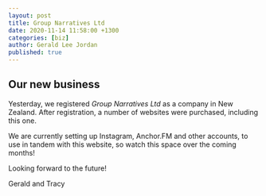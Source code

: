 ```yaml
---
layout: post
title: Group Narratives Ltd
date: 2020-11-14 11:58:00 +1300
categories: [biz]
author: Gerald Lee Jordan
published: true
---
```


<h2>Our new business</h2>

<p>Yesterday, we registered <i>Group Narratives Ltd</i> as a company in New Zealand. After registration, a number of websites were purchased, including this one.</p>

<p>We are currently setting up Instagram, Anchor.FM and other accounts, to use in tandem with this website, so watch this space over the coming months!</p>

<p>Looking forward to the future!</p>

<p>Gerald and Tracy</p>